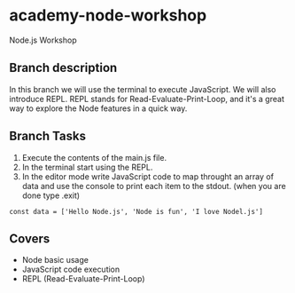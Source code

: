 # academy-node-workshop

Node.js Workshop

## Branch description

In this branch we will use the terminal to execute JavaScript.
We will also introduce REPL. REPL stands for Read-Evaluate-Print-Loop, and it's a great way to explore
the Node features in a quick way.

## Branch Tasks

1. Execute the contents of the main.js file.
2. In the terminal start using the REPL.
3. In the editor mode write JavaScript code to map throught an array of data and use the console to print each item to the stdout. (when you are done type .exit)

`const data = ['Hello Node.js', 'Node is fun', 'I love Nodel.js']`

## Covers

- Node basic usage
- JavaScript code execution
- REPL (Read-Evaluate-Print-Loop)
